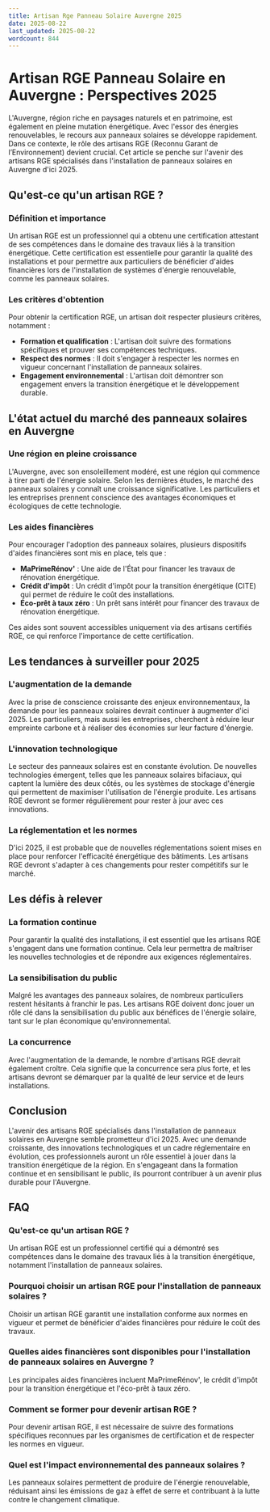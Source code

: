```yaml
---
title: Artisan Rge Panneau Solaire Auvergne 2025
date: 2025-08-22
last_updated: 2025-08-22
wordcount: 844
---
```


# Artisan RGE Panneau Solaire en Auvergne : Perspectives 2025

L'Auvergne, région riche en paysages naturels et en patrimoine, est également en pleine mutation énergétique. Avec l'essor des énergies renouvelables, le recours aux panneaux solaires se développe rapidement. Dans ce contexte, le rôle des artisans RGE (Reconnu Garant de l’Environnement) devient crucial. Cet article se penche sur l'avenir des artisans RGE spécialisés dans l'installation de panneaux solaires en Auvergne d'ici 2025.

## Qu'est-ce qu'un artisan RGE ?

### Définition et importance

Un artisan RGE est un professionnel qui a obtenu une certification attestant de ses compétences dans le domaine des travaux liés à la transition énergétique. Cette certification est essentielle pour garantir la qualité des installations et pour permettre aux particuliers de bénéficier d'aides financières lors de l'installation de systèmes d'énergie renouvelable, comme les panneaux solaires.

### Les critères d'obtention

Pour obtenir la certification RGE, un artisan doit respecter plusieurs critères, notamment :

- **Formation et qualification** : L'artisan doit suivre des formations spécifiques et prouver ses compétences techniques.
- **Respect des normes** : Il doit s'engager à respecter les normes en vigueur concernant l'installation de panneaux solaires.
- **Engagement environnemental** : L'artisan doit démontrer son engagement envers la transition énergétique et le développement durable.

## L'état actuel du marché des panneaux solaires en Auvergne

### Une région en pleine croissance

L'Auvergne, avec son ensoleillement modéré, est une région qui commence à tirer parti de l'énergie solaire. Selon les dernières études, le marché des panneaux solaires y connaît une croissance significative. Les particuliers et les entreprises prennent conscience des avantages économiques et écologiques de cette technologie.

### Les aides financières

Pour encourager l'adoption des panneaux solaires, plusieurs dispositifs d'aides financières sont mis en place, tels que :

- **MaPrimeRénov'** : Une aide de l'État pour financer les travaux de rénovation énergétique.
- **Crédit d'impôt** : Un crédit d'impôt pour la transition énergétique (CITE) qui permet de réduire le coût des installations.
- **Éco-prêt à taux zéro** : Un prêt sans intérêt pour financer des travaux de rénovation énergétique.

Ces aides sont souvent accessibles uniquement via des artisans certifiés RGE, ce qui renforce l'importance de cette certification.

## Les tendances à surveiller pour 2025

### L'augmentation de la demande

Avec la prise de conscience croissante des enjeux environnementaux, la demande pour les panneaux solaires devrait continuer à augmenter d'ici 2025. Les particuliers, mais aussi les entreprises, cherchent à réduire leur empreinte carbone et à réaliser des économies sur leur facture d'énergie.

### L'innovation technologique

Le secteur des panneaux solaires est en constante évolution. De nouvelles technologies émergent, telles que les panneaux solaires bifaciaux, qui captent la lumière des deux côtés, ou les systèmes de stockage d'énergie qui permettent de maximiser l'utilisation de l'énergie produite. Les artisans RGE devront se former régulièrement pour rester à jour avec ces innovations.

### La réglementation et les normes

D'ici 2025, il est probable que de nouvelles réglementations soient mises en place pour renforcer l'efficacité énergétique des bâtiments. Les artisans RGE devront s'adapter à ces changements pour rester compétitifs sur le marché.

## Les défis à relever

### La formation continue

Pour garantir la qualité des installations, il est essentiel que les artisans RGE s'engagent dans une formation continue. Cela leur permettra de maîtriser les nouvelles technologies et de répondre aux exigences réglementaires.

### La sensibilisation du public

Malgré les avantages des panneaux solaires, de nombreux particuliers restent hésitants à franchir le pas. Les artisans RGE doivent donc jouer un rôle clé dans la sensibilisation du public aux bénéfices de l'énergie solaire, tant sur le plan économique qu'environnemental.

### La concurrence

Avec l'augmentation de la demande, le nombre d'artisans RGE devrait également croître. Cela signifie que la concurrence sera plus forte, et les artisans devront se démarquer par la qualité de leur service et de leurs installations.

## Conclusion

L'avenir des artisans RGE spécialisés dans l'installation de panneaux solaires en Auvergne semble prometteur d'ici 2025. Avec une demande croissante, des innovations technologiques et un cadre réglementaire en évolution, ces professionnels auront un rôle essentiel à jouer dans la transition énergétique de la région. En s'engageant dans la formation continue et en sensibilisant le public, ils pourront contribuer à un avenir plus durable pour l'Auvergne.

## FAQ

### Qu'est-ce qu'un artisan RGE ?

Un artisan RGE est un professionnel certifié qui a démontré ses compétences dans le domaine des travaux liés à la transition énergétique, notamment l'installation de panneaux solaires.

### Pourquoi choisir un artisan RGE pour l'installation de panneaux solaires ?

Choisir un artisan RGE garantit une installation conforme aux normes en vigueur et permet de bénéficier d'aides financières pour réduire le coût des travaux.

### Quelles aides financières sont disponibles pour l'installation de panneaux solaires en Auvergne ?

Les principales aides financières incluent MaPrimeRénov', le crédit d'impôt pour la transition énergétique et l'éco-prêt à taux zéro.

### Comment se former pour devenir artisan RGE ?

Pour devenir artisan RGE, il est nécessaire de suivre des formations spécifiques reconnues par les organismes de certification et de respecter les normes en vigueur.

### Quel est l'impact environnemental des panneaux solaires ?

Les panneaux solaires permettent de produire de l'énergie renouvelable, réduisant ainsi les émissions de gaz à effet de serre et contribuant à la lutte contre le changement climatique.